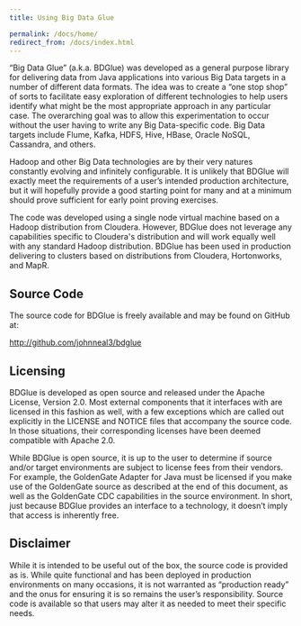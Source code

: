 ```yaml
---
title: Using Big Data Glue

permalink: /docs/home/
redirect_from: /docs/index.html
---
```


“Big Data Glue” (a.k.a. BDGlue) was developed as a general purpose library 
for delivering data from Java applications into various Big Data targets in a 
number of different data formats. The idea was to create a “one stop shop” 
of sorts to facilitate easy exploration of different technologies to help users 
identify what might be the most appropriate approach in any particular case. 
The overarching goal was to allow this experimentation to occur without the 
user having to write any Big Data-specific code. Big Data targets include 
Flume, Kafka, HDFS, Hive, HBase, Oracle NoSQL, Cassandra, and others.

Hadoop and other Big Data technologies are by their very natures constantly 
evolving and infinitely configurable. It is unlikely that BDGlue will exactly 
meet the requirements of a user’s intended production architecture, but it 
will hopefully provide a good starting point for many and at a minimum should 
prove sufficient for early point proving exercises.

The code was developed using a single node virtual machine based on a
Hadoop distribution from Cloudera. However, BDGlue does not leverage any 
capabilities specific to Cloudera's distribution and will work equally 
well with any standard Hadoop distribution. BDGlue has been used in 
production delivering to clusters based on distributions from Cloudera, 
Hortonworks, and MapR.

## Source Code

The source code for BDGlue is freely available and may be found on GitHub at: 

http://github.com/johnneal3/bdglue

## Licensing

BDGlue is developed as open source and released under the Apache License, 
Version 2.0. Most external components that it interfaces with are licensed in 
this fashion as well, with a few exceptions which are called out explicitly in 
the LICENSE and NOTICE files that accompany the source code. In those 
situations, their corresponding licenses have been deemed compatible with 
Apache 2.0.

While BDGlue is open source, it is up to the user to 
determine if source and/or target environments are subject to license fees from 
their vendors.  For example, the GoldenGate Adapter for Java must be licensed 
if you make use of the GoldenGate source as described at the end of this 
document, as well as the GoldenGate CDC capabilities in the source environment. 
In short, just because BDGlue provides an interface to a technology, it 
doesn’t imply that access is inherently free.

## Disclaimer	

While it is intended to be useful out of the box, the source code is provided 
as is. While quite functional and has been deployed in production environments
on many occasions, it is not warranted as “production ready” 
and the onus for ensuring it is so remains the user’s responsibility. 
Source code is available so that users may alter it as needed to meet their 
specific needs.

